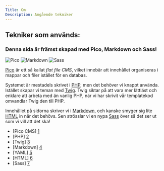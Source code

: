 ```yaml
---
Title: Om
Description: Angående tekniker
---
```

[1]: https://picocms.org/ "Pico CMS"
[2]: https://www.php.net/ "PHP"
[3]: https://twig.symfony.com/ "Twig"
[4]: https://daringfireball.net/projects/markdown "Markdown"
[5]: https://yaml.org/ "YAML"
[6]: https://html.spec.whatwg.org/ "HTML"
[7]: https://sass-lang.com/ "SASS"

## Tekniker som används:

### Denna sida är främst skapad med Pico, Markdown och Sass!

<img src="https://avatars.githubusercontent.com/u/7042563?v=4" class="tech-logo" alt="Pico" title="Pico logo">
<img src="https://upload.wikimedia.org/wikipedia/commons/4/48/Markdown-mark.svg" class="tech-logo" alt="Markdown" title="Markdown logo">
<img src="https://sass-lang.com/assets/img/logos/logo.svg" class="tech-logo" alt="Sass" title="Sass logo">

[Pico][1] är ett så kallat _flat file CMS_, vilket innebär att innehållet organiseras i mappar och filer istället för en databas.

Systemet är mestadels skrivet i [PHP][2], men det behöver vi knappt använda. Istället skapar vi teman med [Twig][3]. Twig siktar på att vara mer lättläst och enklare att arbeta med än vanlig PHP, när vi har skrivit vår templatekod omvandlar Twig den till PHP.

Innehållet på sidorna skriver vi i [Markdown][4], och kanske smyger sig lite [HTML][6] in när det behövs. Sen strösslar vi en nypa [Sass][7] över så det ser ut som vi vill att det ska!

* [Pico CMS] [1]
* [PHP] [2]
* [Twig] [3]
* [Markdown] [4]
* [YAML] [5]
* [HTML] [6]
* [Sass] [7]

<div class="row"></div>
<!-- Unreasonable and possibly stupid way of doing this.
Trying to use Markdown, so I added a div with the row class after a list.
Way less readable, but it's fun to test stuff and experiment at this stage.
Gets it's style in style.scss -->